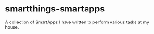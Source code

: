 smartthings-smartapps
=====================

A collection of SmartApps I have written to perform various tasks at my house.
